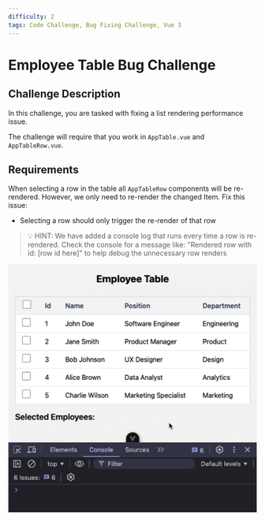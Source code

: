 ```yaml
---
difficulty: 2
tags: Code Challenge, Bug Fixing Challenge, Vue 3
---
```


# Employee Table Bug Challenge

## Challenge Description

In this challenge, you are tasked with fixing a list rendering performance issue.

The challenge will require that you work in `AppTable.vue` and `AppTableRow.vue`.

## Requirements

When selecting a row in the table all `AppTableRow` components will be re-rendered. However, we only need to re-render the changed Item. Fix this issue:

- Selecting a row should only trigger the re-render of that row

> 💡 HINT: We have added a console log that runs every time a row is re-rendered. Check the console for a message like: "Rendered row with id: [row id here]" to help debug the unnecessary row renders

![screenshot of the solution](./screenshot.gif)
